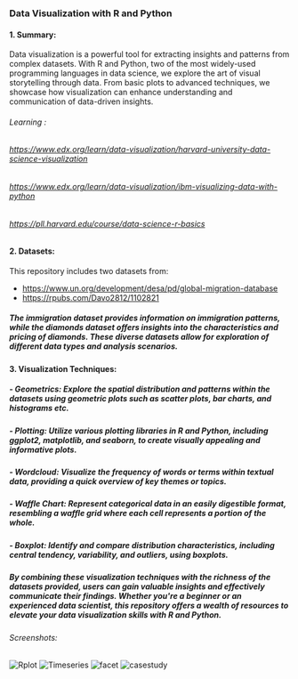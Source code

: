 
### Data Visualization with R and Python

#### 1. Summary:
Data visualization is a powerful tool for extracting insights and patterns from complex datasets. With R and Python, two of the most widely-used programming languages in data science, we explore the art of visual storytelling through data. From basic plots to advanced techniques, we showcase how visualization can enhance understanding and communication of data-driven insights.
###### Learning : 
###### https://www.edx.org/learn/data-visualization/harvard-university-data-science-visualization 
###### https://www.edx.org/learn/data-visualization/ibm-visualizing-data-with-python
###### https://pll.harvard.edu/course/data-science-r-basics

#### 2. Datasets:
This repository includes two datasets from:
- https://www.un.org/development/desa/pd/global-migration-database
- https://rpubs.com/Davo2812/1102821
  
##### The immigration dataset provides information on immigration patterns, while the diamonds dataset offers insights into the characteristics and pricing of diamonds. These diverse datasets allow for exploration of different data types and analysis scenarios.


#### 3. Visualization Techniques:

##### - Geometrics: Explore the spatial distribution and patterns within the datasets using geometric plots such as scatter plots, bar charts, and histograms etc.
##### - Plotting: Utilize various plotting libraries in R and Python, including ggplot2, matplotlib, and seaborn, to create visually appealing and informative plots.
##### - Wordcloud: Visualize the frequency of words or terms within textual data, providing a quick overview of key themes or topics.
##### - Waffle Chart: Represent categorical data in an easily digestible format, resembling a waffle grid where each cell represents a portion of the whole.
##### - Boxplot: Identify and compare distribution characteristics, including central tendency, variability, and outliers, using boxplots.

##### By combining these visualization techniques with the richness of the datasets provided, users can gain valuable insights and effectively communicate their findings. Whether you're a beginner or an experienced data scientist, this repository offers a wealth of resources to elevate your data visualization skills with R and Python.

###### Screenshots:
![Rplot](https://github.com/srikavya26/Data-Visualization/assets/95865936/a46c6158-ebb1-42b9-8b83-62f626f08f70)
![Timeseries](https://github.com/srikavya26/Data-Visualization/assets/95865936/b39bcae6-0395-4f3f-9adb-84c06ed51bcf)
![facet](https://github.com/srikavya26/Data-Visualization/assets/95865936/b37c621f-7fb3-4d6e-bcb6-9d5e612cba25)
![casestudy](https://github.com/srikavya26/Data-Visualization/assets/95865936/3a465425-e0a2-4c09-bb83-130686c8c174)

